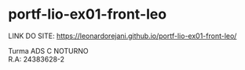 # portf-lio-ex01-front-leo

LINK DO SITE:
https://leonardorejani.github.io/portf-lio-ex01-front-leo/

Turma ADS C NOTURNO <br >R.A: 24383628-2
